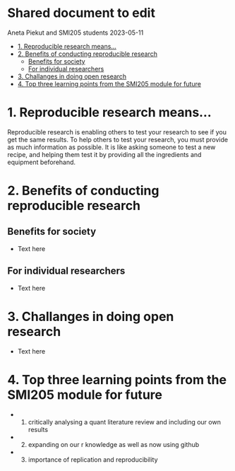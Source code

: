 Shared document to edit
================
Aneta Piekut and SMI205 students
2023-05-11

-   [1. Reproducible research means…](#1-reproducible-research-means)
-   [2. Benefits of conducting reproducible
    research](#2-benefits-of-conducting-reproducible-research)
    -   [Benefits for society](#benefits-for-society)
    -   [For individual researchers](#for-individual-researchers)
-   [3. Challanges in doing open
    research](#3-challanges-in-doing-open-research)
-   [4. Top three learning points from the SMI205 module for
    future](#4-top-three-learning-points-from-the-smi205-module-for-future)

<!-- These are notes which are not visible after knitting the file
-->

# 1. Reproducible research means…

<!-- Explain in a way a lay person would easily understand what reproducible research is. Feel free to use a metaphor or not be entirely serious
-->

Reproducible research is enabling others to test your research to see if
you get the same results. To help others to test your research, you must
provide as much information as possible. It is like asking someone to
test a new recipe, and helping them test it by providing all the
ingredients and equipment beforehand.

# 2. Benefits of conducting reproducible research

<!-- List a few benefits of doing reproducible research for different community groups, international community or any research communities
-->

## Benefits for society

-   Text here

## For individual researchers

-   Text here

# 3. Challanges in doing open research

<!-- Why employing fully open research is not (yet) possible?
-->

-   Text here

# 4. Top three learning points from the SMI205 module for future

<!-- What practices you think will be useful for you next year when writing a dissertation or in future career?
-->

-   1.  critically analysing a quant literature review and including our
        own results

-   2.  expanding on our r knowledge as well as now using github

-   3.  importance of replication and reproducibility
